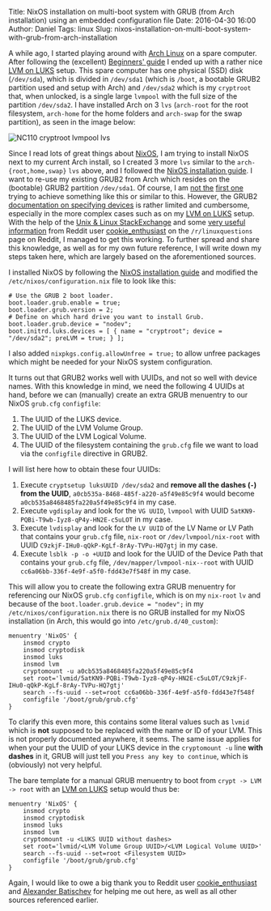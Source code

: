 Title: NixOS installation on multi-boot system with GRUB (from Arch installation) using an embedded configuration file
Date: 2016-04-30 16:00
Author: Daniel
Tags: linux
Slug: nixos-installation-on-multi-boot-system-with-grub-from-arch-installation

A while ago, I started playing around with [Arch Linux](https://www.archlinux.org/) on a spare computer. After following the (excellent) [Beginners' guide](https://wiki.archlinux.org/index.php/beginners'_guide) I ended up with a rather nice [LVM on LUKS](https://wiki.archlinux.org/index.php/Dm-crypt/Encrypting_an_entire_system#LVM_on_LUKS) setup. This spare computer has one physical (SSD) disk (`/dev/sda`), which is divided in `/dev/sda1` (which is `/boot`, a bootable GRUB2 partition used and setup with Arch) and `/dev/sda2` which is my `cryptroot` that, when unlocked, is a single large `lvmpool` with the full size of the partition `/dev/sda2`. I have installed Arch on 3 `lvs` (`arch-root` for the root filesystem, `arch-home` for the home folders and `arch-swap` for the swap partition), as seen in the image below:

![NC110 cryptroot lvmpool lvs]({filename}/images/nc110-cryptroot-lvmpool-lvs.jpg)

Since I read lots of great things about [NixOS](https://nixos.org/), I am trying to install NixOS next to my current Arch install, so I created 3 more `lvs` similar to the `arch-{root,home,swap}` `lvs` above, and I followed the [NixOS installation guide](https://nixos.org/nixos/manual/index.html#sec-installation). I want to re-use my existing GRUB2 from Arch which resides on the (bootable) GRUB2 partition `/dev/sda1`. Of course, I am [not the](https://www.reddit.com/r/NixOS/comments/2bvgr4/nixos_dual_boot_grub_setup/) [first one](http://lists.science.uu.nl/pipermail/nix-dev/2015-August/017931.html) trying to achieve something like this or similar to this. However, the GRUB2 [documentation on specifying devices](https://www.gnu.org/software/grub/manual/grub.html#Device-syntax) is rather limited and cumbersome, especially in the more complex cases such as on my [LVM on LUKS](https://wiki.archlinux.org/index.php/Dm-crypt/Encrypting_an_entire_system#LVM_on_LUKS) setup. With the help of the [Unix & Linux StackExchange](http://unix.stackexchange.com/questions/279856/nixos-installation-on-multi-boot-system-with-grub-from-arch-installation) and some [very useful information](https://www.reddit.com/r/linuxquestions/comments/2wm7oq/help_manually_booting_from_grub_console_into/cp0mqlc) from Reddit user [cookie_enthusiast](https://www.reddit.com/user/cookie_enthusiast) on the `/r/linuxquestions` page on Reddit, I managed to get this working. To further spread and share this knowledge, as well as for my own future reference, I will write down my steps taken here, which are largely based on the aforementioned sources.

I installed NixOS by following the [NixOS installation guide](https://nixos.org/nixos/manual/index.html#sec-installation) and modified the `/etc/nixos/configuration.nix` file to look like this:

```
# Use the GRUB 2 boot loader.
boot.loader.grub.enable = true;
boot.loader.grub.version = 2;
# Define on which hard drive you want to install Grub.
boot.loader.grub.device = "nodev";
boot.initrd.luks.devices = [ { name = "cryptroot"; device = "/dev/sda2"; preLVM = true; } ];
```

I also added `nixpkgs.config.allowUnfree = true;` to allow unfree packages which might be needed for your NixOS system configuration.

It turns out that GRUB2 works well with UUIDs, and not so well with device names. With this knowledge in mind, we need the following 4 UUIDs at hand, before we can (manually) create an extra GRUB menuentry to our NixOS `grub.cfg` `configfile`:

1. The UUID of the LUKS device.
2. The UUID of the LVM Volume Group.
3. The UUID of the LVM Logical Volume.
4. The UUID of the filesystem containing the `grub.cfg` file we want to load via the `configfile` directive in GRUB2.

I will list here how to obtain these four UUIDs:

1. Execute `cryptsetup luksUUID /dev/sda2` and **remove all the dashes (`-`) from the UUID**, `a0cb535a-8468-485f-a220-a5f49e85c9f4` would become `a0cb535a8468485fa220a5f49e85c9f4` in my case.
2. Execute `vgdisplay` and look for the `VG UUID`, `lvmpool` with UUID `5atKN9-PQBi-T9wb-Iyz8-qP4y-HN2E-c5uLOT` in my case.
3. Execute `lvdisplay` and look for the `LV UUID` of the LV Name or LV Path that contains your `grub.cfg` file, `nix-root` or `/dev/lvmpool/nix-root` with UUID `C9zkjF-IHu0-qQkP-KgLf-8rAy-TVPu-HQ7gtj` in my case.
4. Execute `lsblk -p -o +UUID` and look for the UUID of the Device Path that contains your `grub.cfg` file, `/dev/mapper/lvmpool-nix--root` with UUID `cc6a06bb-336f-4e9f-a5f0-fdd43e7f548f` in my case.

This will allow you to create the following extra GRUB menuentry for referencing our NixOS `grub.cfg` `configfile`, which is on my `nix-root` `lv` and because of the `boot.loader.grub.device = "nodev";` in my `/etc/nixos/configuration.nix` there is no GRUB installed for my NixOS installation (in Arch, this would go into `/etc/grub.d/40_custom`):

```
menuentry 'NixOS' {
	insmod crypto
	insmod cryptodisk
	insmod luks
	insmod lvm
	cryptomount -u a0cb535a8468485fa220a5f49e85c9f4
	set root='lvmid/5atKN9-PQBi-T9wb-Iyz8-qP4y-HN2E-c5uLOT/C9zkjF-IHu0-qQkP-KgLf-8rAy-TVPu-HQ7gtj'
	search --fs-uuid --set=root cc6a06bb-336f-4e9f-a5f0-fdd43e7f548f
	configfile '/boot/grub/grub.cfg'
}
```

To clarify this even more, this contains some literal values such as `lvmid` which is **not** supposed to be replaced with the name or ID of your LVM. This is not properly documented anywhere, it seems. The same issue applies for when your put the UUID of your LUKS device in the `cryptomount -u` line **with dashes** in it, GRUB will just tell you `Press any key to continue`, which is (obviously) not very helpful. 

The bare template for a manual GRUB menuentry to boot from `crypt -> LVM -> root` with an [LVM on LUKS](https://wiki.archlinux.org/index.php/Dm-crypt/Encrypting_an_entire_system#LVM_on_LUKS) setup would thus be:

```
menuentry 'NixOS' {
	insmod crypto
	insmod cryptodisk
	insmod luks
	insmod lvm
	cryptomount -u <LUKS UUID without dashes>
	set root='lvmid/<LVM Volume Group UUID>/<LVM Logical Volume UUID>'
	search --fs-uuid --set=root <Filesystem UUID>
	configfile '/boot/grub/grub.cfg'
}
```

Again, I would like to owe a big thank you to Reddit user [cookie_enthusiast](https://www.reddit.com/user/cookie_enthusiast) and [Alexander Batischev](http://unix.stackexchange.com/users/167612/alexander-batischev) for helping me out here, as well as all other sources referenced earlier.
